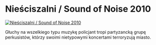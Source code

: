 Nieściszalni / Sound of Noise 2010 
=============
[![Nieściszalni / Sound of Noise 2010 ](http://vidos.pl/images/player.gif)](http://vidos.pl/niesciszalni-sound-of-noise-2010)

 Głuchy na wszelkiego typu muzykę policjant tropi partyzancką grupę perkusistów, którzy swoimi nietypowymi koncertami terroryzują miasto.
